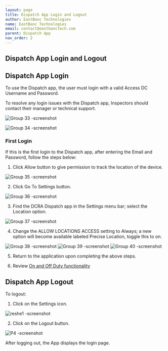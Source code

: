 ```yaml
---
layout: page
title: Dispatch App Login and Logout
author: EastBanc Technologies
name: EastBanc Technologies
email: contact@eastbanctech.com
parent: Dispatch App
nav_order: 2
---
```


<section id="dispatch-app-login-and-logout" markdown="1">

# Dispatch App Login and Logout

<section id="dispatch-app-login" markdown="1">

## Dispatch App Login
To use the Dispatch app, the user must login with a valid Access DC Username and Password. 

To resolve any login issues with the Dispatch app, Inspectors should contact their manager or technical support. 

![Group 33 -screenshot](../images/dispatch-app/da-login/dispatch-app-login1.png)

![Group 34 -screenshot](../images/dispatch-app/da-login/dispatch-app-login2.png)

<section id="first-login" markdown="1">

### First Login
If this is the first login to the Dispatch app, after entering the Email and Password, follow the steps below:

1. Click Allow button to give permission to track the location of the device.

![Group 35 -screenshot](../images/dispatch-app/da-login/first-login1.png)

2. Click Go To Settings button.

![Group 36 -screenshot](../images/dispatch-app/da-login/first-login2.png)

3. Find the DCRA Dispatch app in the Settings menu bar; select the Location option.

![Group 37 -screenshot](../images/dispatch-app/da-login/ipad-settings1.png)

4. Change the ALLOW LOCATIONS ACCESS setting to Always; a new option will become available labeled Precise Location, toggle this to on.

![Group 38 -screenshot](../images/dispatch-app/da-login/ipad-settings2.png)
![Group 39 -screenshot](../images/dispatch-app/da-login/ipad-settings3.png)
![Group 40 -screenshot](../images/dispatch-app/da-login/ipad-settings4.png)

5. Return to the application upon completing the above steps.

6. Review [On and Off Duty functionality](https://dcra-dispatch-docs.terraiq.io/docs/da-on-off-duty.html)

</section>
</section>

<section id="dispatch-app-logout" markdown="1">

## Dispatch App Logout

To logout:

1. Click on the Settings icon.

![reshe1 -screenshot](../images/dispatch-app/da-login/dispatch-app-logout1.png)

2. Click on the Logout button.

![P4 -screenshot](../images/dispatch-app/da-login/dispatch-app-logout2.png)

After logging out, the App displays the login page.

</section>
</section>
